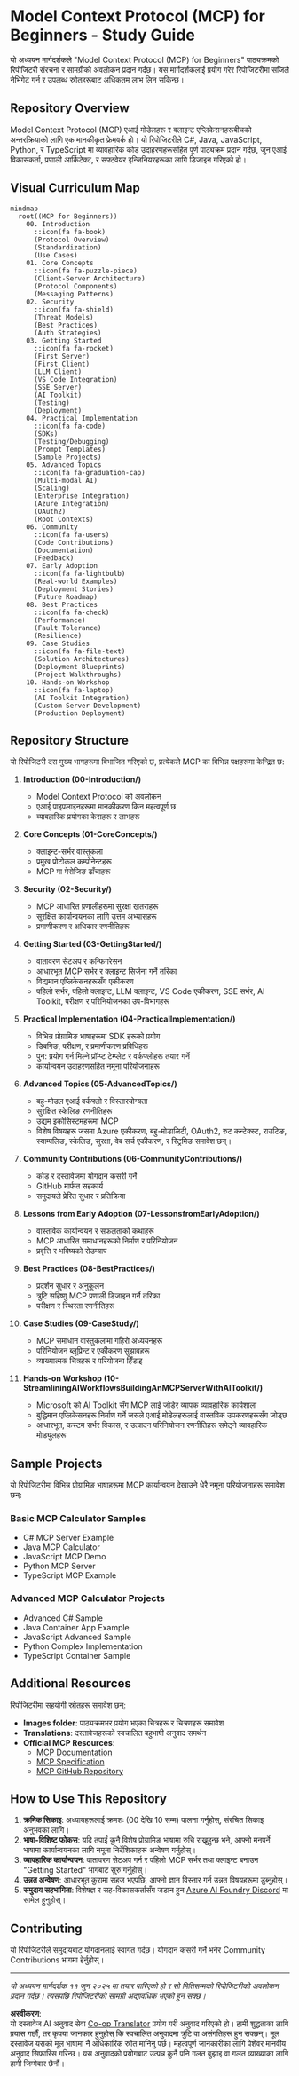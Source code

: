 <!--
CO_OP_TRANSLATOR_METADATA:
{
  "original_hash": "a607d4febc94caee9a12b77795f7fc9a",
  "translation_date": "2025-06-11T16:41:19+00:00",
  "source_file": "study_guide.md",
  "language_code": "ne"
}
-->
# Model Context Protocol (MCP) for Beginners - Study Guide

यो अध्ययन मार्गदर्शकले "Model Context Protocol (MCP) for Beginners" पाठ्यक्रमको रिपोजिटरी संरचना र सामग्रीको अवलोकन प्रदान गर्दछ। यस मार्गदर्शकलाई प्रयोग गरेर रिपोजिटरीमा सजिलै नेभिगेट गर्न र उपलब्ध स्रोतहरूबाट अधिकतम लाभ लिन सकिन्छ।

## Repository Overview

Model Context Protocol (MCP) एआई मोडेलहरू र क्लाइन्ट एप्लिकेसनहरूबीचको अन्तरक्रियाको लागि एक मानकीकृत फ्रेमवर्क हो। यो रिपोजिटरीले C#, Java, JavaScript, Python, र TypeScript मा व्यावहारिक कोड उदाहरणहरूसहित पूर्ण पाठ्यक्रम प्रदान गर्दछ, जुन एआई विकासकर्ता, प्रणाली आर्किटेक्ट, र सफ्टवेयर इन्जिनियरहरूका लागि डिजाइन गरिएको हो।

## Visual Curriculum Map

```mermaid
mindmap
  root((MCP for Beginners))
    00. Introduction
      ::icon(fa fa-book)
      (Protocol Overview)
      (Standardization)
      (Use Cases)
    01. Core Concepts
      ::icon(fa fa-puzzle-piece)
      (Client-Server Architecture)
      (Protocol Components)
      (Messaging Patterns)
    02. Security
      ::icon(fa fa-shield)
      (Threat Models)
      (Best Practices)
      (Auth Strategies)
    03. Getting Started
      ::icon(fa fa-rocket)
      (First Server)
      (First Client)
      (LLM Client)
      (VS Code Integration)
      (SSE Server)
      (AI Toolkit)
      (Testing)
      (Deployment)
    04. Practical Implementation
      ::icon(fa fa-code)
      (SDKs)
      (Testing/Debugging)
      (Prompt Templates)
      (Sample Projects)
    05. Advanced Topics
      ::icon(fa fa-graduation-cap)
      (Multi-modal AI)
      (Scaling)
      (Enterprise Integration)
      (Azure Integration)
      (OAuth2)
      (Root Contexts)
    06. Community
      ::icon(fa fa-users)
      (Code Contributions)
      (Documentation)
      (Feedback)
    07. Early Adoption
      ::icon(fa fa-lightbulb)
      (Real-world Examples)
      (Deployment Stories)
      (Future Roadmap)
    08. Best Practices
      ::icon(fa fa-check)
      (Performance)
      (Fault Tolerance)
      (Resilience)
    09. Case Studies
      ::icon(fa fa-file-text)
      (Solution Architectures)
      (Deployment Blueprints)
      (Project Walkthroughs)
    10. Hands-on Workshop
      ::icon(fa fa-laptop)
      (AI Toolkit Integration)
      (Custom Server Development)
      (Production Deployment)
```

## Repository Structure

यो रिपोजिटरी दस मुख्य भागहरूमा विभाजित गरिएको छ, प्रत्येकले MCP का विभिन्न पक्षहरूमा केन्द्रित छ:

1. **Introduction (00-Introduction/)**
   - Model Context Protocol को अवलोकन
   - एआई पाइपलाइनहरूमा मानकीकरण किन महत्वपूर्ण छ
   - व्यावहारिक प्रयोगका केसहरू र लाभहरू

2. **Core Concepts (01-CoreConcepts/)**
   - क्लाइन्ट-सर्भर वास्तुकला
   - प्रमुख प्रोटोकल कम्पोनेन्टहरू
   - MCP मा मेसेजिङ ढाँचाहरू

3. **Security (02-Security/)**
   - MCP आधारित प्रणालीहरूमा सुरक्षा खतराहरू
   - सुरक्षित कार्यान्वयनका लागि उत्तम अभ्यासहरू
   - प्रमाणीकरण र अधिकार रणनीतिहरू

4. **Getting Started (03-GettingStarted/)**
   - वातावरण सेटअप र कन्फिगरेसन
   - आधारभूत MCP सर्भर र क्लाइन्ट सिर्जना गर्ने तरिका
   - विद्यमान एप्लिकेसनहरूसँग एकीकरण
   - पहिलो सर्भर, पहिलो क्लाइन्ट, LLM क्लाइन्ट, VS Code एकीकरण, SSE सर्भर, AI Toolkit, परीक्षण र परिनियोजनका उप-विभागहरू

5. **Practical Implementation (04-PracticalImplementation/)**
   - विभिन्न प्रोग्रामिङ भाषाहरूमा SDK हरूको प्रयोग
   - डिबगिङ, परीक्षण, र प्रमाणीकरण प्रविधिहरू
   - पुन: प्रयोग गर्न मिल्ने प्रॉम्प्ट टेम्प्लेट र वर्कफ्लोहरू तयार गर्ने
   - कार्यान्वयन उदाहरणसहित नमूना परियोजनाहरू

6. **Advanced Topics (05-AdvancedTopics/)**
   - बहु-मोडल एआई वर्कफ्लो र विस्तारयोग्यता
   - सुरक्षित स्केलिङ रणनीतिहरू
   - उद्यम इकोसिस्टमहरूमा MCP
   - विशेष विषयहरू जसमा Azure एकीकरण, बहु-मोडालिटी, OAuth2, रुट कन्टेक्स्ट, राउटिङ, स्याम्पलिङ, स्केलिङ, सुरक्षा, वेब सर्च एकीकरण, र स्ट्रिमिङ समावेश छन्।

7. **Community Contributions (06-CommunityContributions/)**
   - कोड र दस्तावेजमा योगदान कसरी गर्ने
   - GitHub मार्फत सहकार्य
   - समुदायले प्रेरित सुधार र प्रतिक्रिया

8. **Lessons from Early Adoption (07-LessonsfromEarlyAdoption/)**
   - वास्तविक कार्यान्वयन र सफलताको कथाहरू
   - MCP आधारित समाधानहरूको निर्माण र परिनियोजन
   - प्रवृत्ति र भविष्यको रोडम्याप

9. **Best Practices (08-BestPractices/)**
   - प्रदर्शन सुधार र अनुकूलन
   - त्रुटि सहिष्णु MCP प्रणाली डिजाइन गर्ने तरिका
   - परीक्षण र स्थिरता रणनीतिहरू

10. **Case Studies (09-CaseStudy/)**
    - MCP समाधान वास्तुकलामा गहिरो अध्ययनहरू
    - परिनियोजन ब्लूप्रिन्ट र एकीकरण सुझावहरू
    - व्याख्यात्मक चित्रहरू र परियोजना हिँडाइ

11. **Hands-on Workshop (10-StreamliningAIWorkflowsBuildingAnMCPServerWithAIToolkit/)**
    - Microsoft को AI Toolkit सँग MCP लाई जोडेर व्यापक व्यावहारिक कार्यशाला
    - बुद्धिमान एप्लिकेसनहरू निर्माण गर्ने जसले एआई मोडेलहरूलाई वास्तविक उपकरणहरूसँग जोड्छ
    - आधारभूत, कस्टम सर्भर विकास, र उत्पादन परिनियोजन रणनीतिहरू समेट्ने व्यावहारिक मोड्युलहरू

## Sample Projects

यो रिपोजिटरीमा विभिन्न प्रोग्रामिङ भाषाहरूमा MCP कार्यान्वयन देखाउने धेरै नमूना परियोजनाहरू समावेश छन्:

### Basic MCP Calculator Samples
- C# MCP Server Example
- Java MCP Calculator
- JavaScript MCP Demo
- Python MCP Server
- TypeScript MCP Example

### Advanced MCP Calculator Projects
- Advanced C# Sample
- Java Container App Example
- JavaScript Advanced Sample
- Python Complex Implementation
- TypeScript Container Sample

## Additional Resources

रिपोजिटरीमा सहयोगी स्रोतहरू समावेश छन्:

- **Images folder**: पाठ्यक्रमभर प्रयोग भएका चित्रहरू र चित्रणहरू समावेश
- **Translations**: दस्तावेजहरूको स्वचालित बहुभाषी अनुवाद समर्थन
- **Official MCP Resources**:
  - [MCP Documentation](https://modelcontextprotocol.io/)
  - [MCP Specification](https://spec.modelcontextprotocol.io/)
  - [MCP GitHub Repository](https://github.com/modelcontextprotocol)

## How to Use This Repository

1. **क्रमिक सिकाइ**: अध्यायहरूलाई क्रमशः (00 देखि 10 सम्म) पालना गर्नुहोस्, संरचित सिकाइ अनुभवका लागि।
2. **भाषा-विशिष्ट फोकस**: यदि तपाईं कुनै विशेष प्रोग्रामिङ भाषामा रुचि राख्नुहुन्छ भने, आफ्नो मनपर्ने भाषामा कार्यान्वयनका लागि नमूना निर्देशिकाहरू अन्वेषण गर्नुहोस्।
3. **व्यावहारिक कार्यान्वयन**: वातावरण सेटअप गर्न र पहिलो MCP सर्भर तथा क्लाइन्ट बनाउन "Getting Started" भागबाट सुरु गर्नुहोस्।
4. **उन्नत अन्वेषण**: आधारभूत कुरामा सहज भएपछि, आफ्नो ज्ञान विस्तार गर्न उन्नत विषयहरूमा डुब्नुहोस्।
5. **समुदाय सहभागिता**: विशेषज्ञ र सह-विकासकर्तासँग जडान हुन [Azure AI Foundry Discord](https://discord.com/invite/ByRwuEEgH4) मा सामेल हुनुहोस्।

## Contributing

यो रिपोजिटरीले समुदायबाट योगदानलाई स्वागत गर्दछ। योगदान कसरी गर्ने भनेर Community Contributions भागमा हेर्नुहोस्।

---

*यो अध्ययन मार्गदर्शक ११ जुन २०२५ मा तयार पारिएको हो र सो मितिसम्मको रिपोजिटरीको अवलोकन प्रदान गर्दछ। त्यसपछि रिपोजिटरीको सामग्री अद्यावधिक भएको हुन सक्छ।*

**अस्वीकरण**:  
यो दस्तावेज AI अनुवाद सेवा [Co-op Translator](https://github.com/Azure/co-op-translator) प्रयोग गरी अनुवाद गरिएको हो। हामी शुद्धताका लागि प्रयास गर्छौं, तर कृपया जानकार हुनुहोस् कि स्वचालित अनुवादमा त्रुटि वा असंगतिहरू हुन सक्छन्। मूल दस्तावेज यसको मूल भाषामा नै अधिकारिक स्रोत मानिनु पर्छ। महत्वपूर्ण जानकारीका लागि पेशेवर मानवीय अनुवाद सिफारिस गरिन्छ। यस अनुवादको प्रयोगबाट उत्पन्न कुनै पनि गलत बुझाइ वा गलत व्याख्याका लागि हामी जिम्मेवार छैनौं।